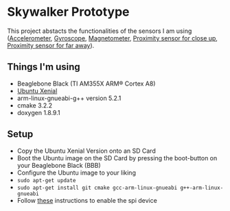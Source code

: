 # Skywalker Prototype
This project abstacts the functionalities of the sensors I am using ([Accelerometer](http://www.st.com/web/en/resource/technical/document/datasheet/DM00040962.pdf  "ST Sensor"), [Gyroscope](http://www.st.com/web/en/resource/technical/document/datasheet/DM00060659.pdf  "ST Sensor"), [Magnetometer](http://www.st.com/web/en/resource/technical/document/datasheet/DM00075867.pdf  "ST Sensor"), [Proximity sensor for close up](http://media.digikey.com/pdf/Data%20Sheets/Sharp%20PDFs/GP2Y0A41SK0F_Spec.pdf  "Sharp Sensor"), [Proximity sensor for far away](http://media.digikey.com/pdf/Data%20Sheets/Sharp%20PDFs/GP2Y0A60SZxF.pdf  "Sharp Sensor")).

## Things I'm using
* Beaglebone Black (TI AM355X ARM® Cortex A8)
* [Ubuntu Xenial](https://rcn-ee.com/rootfs/2016-03-11/elinux/ubuntu-xenial-console-armhf-2016-03-11.tar.xz  "Ubuntu Xenial")
* arm-linux-gnueabi-g++ version 5.2.1
* cmake 3.2.2
* doxygen 1.8.9.1

## Setup
* Copy the Ubuntu Xenial Version onto an SD Card
* Boot the Ubuntu image on the SD Card by pressing the boot-button on your Beaglebone Black (BBB)
* Configure the Ubuntu image to your liking
* ```sudo apt-get update```
* ```sudo apt-get install git cmake gcc-arm-linux-gnueabi g++-arm-linux-gnueabi```
* Follow [these](http://elinux.org/BeagleBone_Black_Enable_SPIDEV#SPI0  "spi device") instructions to enable the spi device
